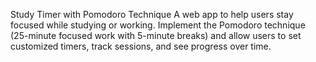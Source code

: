 Study Timer with Pomodoro Technique
A web app to help users stay focused while studying or working. Implement the Pomodoro technique (25-minute focused work with 5-minute breaks) and allow users to set customized timers, track sessions, and see progress over time.

